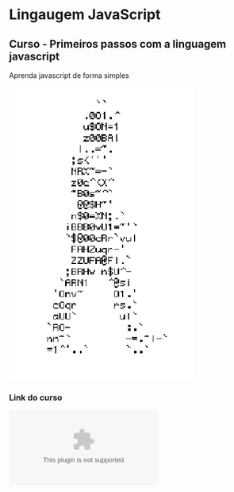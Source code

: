 # Lingaugem JavaScript
## Curso - Primeiros passos com a linguagem javascript
Aprenda javascript de forma simples


![homem-letra](https://github.com/MasWSG/javascript/blob/main/homem-letra.gif)

### Link do curso

![aula java script](google.com)
